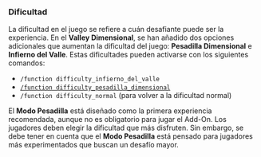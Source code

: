 ### Dificultad

La dificultad en el juego se refiere a cuán desafiante puede ser la experiencia. En el **Valley Dimensional**, se han añadido dos opciones adicionales que aumentan la dificultad del juego: **Pesadilla Dimensional** e **Infierno del Valle**. Estas dificultades pueden activarse con los siguientes comandos:

- `/function difficulty_infierno_del_valle`
- [`/function difficulty_pesadilla_dimensional`](https://github.com/MiguelVeraXd/Valley-Dimensional-Wiki/blob/main/Main/Wiki/modo%20pesadilla.md) 
- `/function difficulty_normal` (para volver a la dificultad normal)

El **Modo Pesadilla** está diseñado como la primera experiencia recomendada, aunque no es obligatorio para jugar el Add-On. Los jugadores deben elegir la dificultad que más disfruten. Sin embargo, se debe tener en cuenta que el **Modo Pesadilla** está pensado para jugadores más experimentados que buscan un desafío mayor.
